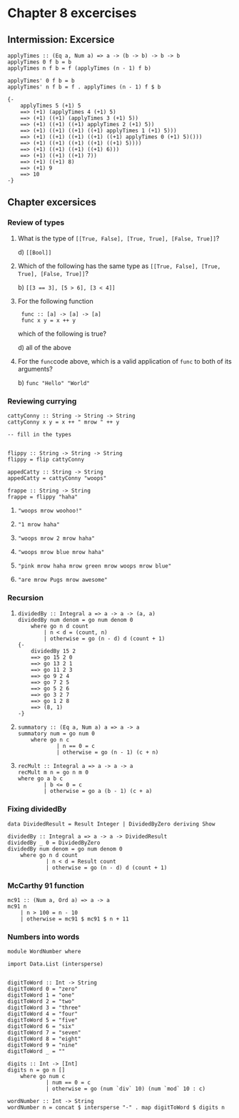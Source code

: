 # Chapter 8 excercises

## Intermission: Excersice

```
applyTimes :: (Eq a, Num a) => a -> (b -> b) -> b -> b
applyTimes 0 f b = b
applyTimes n f b = f (applyTimes (n - 1) f b)

applyTimes' 0 f b = b
applyTimes' n f b = f . applyTimes (n - 1) f $ b

{-
    applyTimes 5 (+1) 5
    ==> (+1) (applyTimes 4 (+1) 5)
    ==> (+1) ((+1) (applyTimes 3 (+1) 5)) 
    ==> (+1) ((+1) ((+1) applyTimes 2 (+1) 5))
    ==> (+1) ((+1) ((+1) ((+1) applyTimes 1 (+1) 5)))
    ==> (+1) ((+1) ((+1) ((+1) ((+1) applyTimes 0 (+1) 5)()))
    ==> (+1) ((+1) ((+1) ((+1) ((+1) 5))))
    ==> (+1) ((+1) ((+1) ((+1) 6)))
    ==> (+1) ((+1) ((+1) 7))
    ==> (+1) ((+1) 8)
    ==> (+1) 9
    ==> 10
-}
```

## Chapter excersices

### Review of types

1. What is the type of `[[True, False], [True, True], [False, True]]`?

    d) `[[Bool]]`

2. Which of the following has the same type as `[[True, False], [True, True], [False, True]]`?

    b) `[[3 == 3], [5 > 6], [3 < 4]]`

3. For the following function

        func :: [a] -> [a] -> [a]
        func x y = x ++ y
    which of the following is true?

    d) all of the above

4. For the `func`code above, which is a valid application of `func` to both of its arguments?

    b) `func "Hello" "World"`


### Reviewing currying

```
cattyConny :: String -> String -> String
cattyConny x y = x ++ " mrow " ++ y

-- fill in the types


flippy :: String -> String -> String
flippy = flip cattyConny

appedCatty :: String -> String
appedCatty = cattyConny "woops"

frappe :: String -> String
frappe = flippy "haha"
```

1. `"woops mrow woohoo!"`

2. `"1 mrow haha"`

3. `"woops mrow 2 mrow haha"`

4. `"woops mrow blue mrow haha"`

5. `"pink mrow haha mrow green mrow woops mrow blue"`

6. `"are mrow Pugs mrow awesome"`


### Recursion

1.
    ```
    dividedBy :: Integral a => a -> a -> (a, a)
    dividedBy num denom = go num denom 0
        where go n d count
            | n < d = (count, n)
            | otherwise = go (n - d) d (count + 1)
    {-
        dividedBy 15 2
        ==> go 15 2 0
        ==> go 13 2 1
        ==> go 11 2 3
        ==> go 9 2 4
        ==> go 7 2 5
        ==> go 5 2 6
        ==> go 3 2 7
        ==> go 1 2 8
        ==> (8, 1)
    -}
    ```

2.
    ```
    summatory :: (Eq a, Num a) a => a -> a
    summatory num = go num 0
        where go n c
                | n == 0 = c
                | otherwise = go (n - 1) (c + n)
    ```

3.
    ```
    recMult :: Integral a => a -> a -> a
    recMult m n = go n m 0
    where go a b c
            | b <= 0 = c
            | otherwise = go a (b - 1) (c + a)
    ```


### Fixing dividedBy

```
data DividedResult = Result Integer | DividedByZero deriving Show

dividedBy :: Integral a => a -> a -> DividedResult
dividedBy _ 0 = DividedByZero
dividedBy num denom = go num denom 0
    where go n d count
            | n < d = Result count
            | otherwise = go (n - d) d (count + 1)
```


### McCarthy 91 function

```
mc91 :: (Num a, Ord a) => a -> a
mc91 n
    | n > 100 = n - 10
    | otherwise = mc91 $ mc91 $ n + 11
```


### Numbers into words

```
module WordNumber where

import Data.List (intersperse)


digitToWord :: Int -> String
digitToWord 0 = "zero"
digitToWord 1 = "one"
digitToWord 2 = "two"
digitToWord 3 = "three"
digitToWord 4 = "four"
digitToWord 5 = "five"
digitToWord 6 = "six"
digitToWord 7 = "seven"
digitToWord 8 = "eight"
digitToWord 9 = "nine"
digitToWord _ = ""

digits :: Int -> [Int]
digits n = go n []
    where go num c
            | num == 0 = c
            | otherwise = go (num `div` 10) (num `mod` 10 : c)

wordNumber :: Int -> String
wordNumber n = concat $ intersperse "-" . map digitToWord $ digits n
```